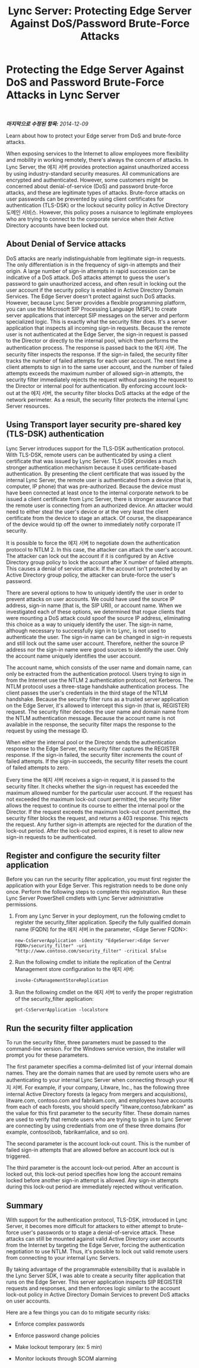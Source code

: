 ﻿---
title: "Lync Server: Protecting Edge Server Against DoS/Password Brute-Force Attacks"
TOCTitle: Protecting the Edge Server Against DoS and Password Brute-Force Attacks in Lync Server
ms:assetid: a2aff6d2-8e3e-4c25-9dbd-07b535e90b73
ms:mtpsurl: https://technet.microsoft.com/ko-kr/library/Dn879446(v=OCS.15)
ms:contentKeyID: 63845451
ms.date: 08/24/2015
mtps_version: v=OCS.15
ms.translationtype: HT
---

# Protecting the Edge Server Against DoS and Password Brute-Force Attacks in Lync Server

 

_**마지막으로 수정된 항목:** 2014-12-09_

Learn about how to protect your Edge server from DoS and brute-force attacks.

When exposing services to the Internet to allow employees more flexibility and mobility in working remotely, there's always the concern of attacks. In Lync Server, the 에지 서버 provides protection against unauthorized access by using industry-standard security measures. All communications are encrypted and authenticated. However, some customers might be concerned about denial-of-service (DoS) and password brute-force attacks, and these are legitimate types of attacks. Brute-force attacks on user passwords can be prevented by using client certificates for authentication (TLS-DSK) or the lockout security policy in Active Directory 도메인 서비스. However, this policy poses a nuisance to legitimate employees who are trying to connect to the corporate service when their Active Directory accounts have been locked out.

## About Denial of Service attacks

DoS attacks are nearly indistinguishable from legitimate sign-in requests. The only differentiation is in the frequency of sign-in attempts and their origin. A large number of sign-in attempts in rapid succession can be indicative of a DoS attack. DoS attacks attempt to guess the user's password to gain unauthorized access, and often result in locking out the user account if the security policy is enabled in Active Directory Domain Services. The Edge Server doesn't protect against such DoS attacks. However, because Lync Server provides a flexible programming platform, you can use the Microsoft SIP Processing Language (MSPL) to create server applications that intercept SIP messages on the server and perform specialized logic. This is exactly what the security filter does. It's a server application that inspects all incoming sign-in requests. Because the remote user is not authenticated at the Edge Server, the sign-in request is passed to the Director or directly to the internal pool, which then performs the authentication process. The response is passed back to the 에지 서버. The security filter inspects the response. If the sign-in failed, the security filter tracks the number of failed attempts for each user account. The next time a client attempts to sign in to the same user account, and the number of failed attempts exceeds the maximum number of allowed sign-in attempts, the security filter immediately rejects the request without passing the request to the Director or internal pool for authentication. By enforcing account lock-out at the 에지 서버, the security filter blocks DoS attacks at the edge of the network perimeter. As a result, the security filter protects the internal Lync Server resources.

## Using Transport layer security pre-shared key (TLS-DSK) authentication

Lync Server introduces support for the TLS-DSK authentication protocol. With TLS-DSK, remote users can be authenticated by using a client certificate that was issued by Lync Server. TLS-DSK provides a much stronger authentication mechanism because it uses certificate-based authentication. By presenting the client certificate that was issued by the internal Lync Server, the remote user is authenticated from a device (that is, computer, IP phone) that was pre-authorized. Because the device must have been connected at least once to the internal corporate network to be issued a client certificate from Lync Server, there is stronger assurance that the remote user is connecting from an authorized device. An attacker would need to either steal the user's device or at the very least the client certificate from the device to stage an attack. Of course, the disappearance of the device would tip off the owner to immediately notify corporate IT security.

It is possible to force the 에지 서버 to negotiate down the authentication protocol to NTLM 2. In this case, the attacker can attack the user's account. The attacker can lock out the account if it is configured by an Active Directory group policy to lock the account after X number of failed attempts. This causes a denial of service attack. If the account isn't protected by an Active Directory group policy, the attacker can brute-force the user's password.

There are several options to how to uniquely identify the user in order to prevent attacks on user accounts. We could have used the source IP address, sign-in name (that is, the SIP URI), or account name. When we investigated each of these options, we determined that rogue clients that were mounting a DoS attack could spoof the source IP address, eliminating this choice as a way to uniquely identify the user. The sign-in name, although necessary to successfully sign in to Lync, is not used to authenticate the user. The sign-in name can be changed in sign-in requests and still lock out the same user account. Therefore, neither the source IP address nor the sign-in name were good sources to identify the user. Only the account name uniquely identifies the user account.

The account name, which consists of the user name and domain name, can only be extracted from the authentication protocol. Users trying to sign in from the Internet use the NTLM 2 authentication protocol, not Kerberos. The NTLM protocol uses a three-stage handshake authentication process. The client passes the user's credentials in the third stage of the NTLM handshake. Because the security filter runs as a trusted server application on the Edge Server, it's allowed to intercept this sign-in (that is, REGISTER) request. The security filter decodes the user name and domain name from the NTLM authentication message. Because the account name is not available in the response, the security filter maps the response to the request by using the message ID.

When either the internal pool or the Director sends the authentication response to the Edge Server, the security filter captures the REGISTER response. If the sign-in failed, the security filter increments the count of failed attempts. If the sign-in succeeds, the security filter resets the count of failed attempts to zero.

Every time the 에지 서버 receives a sign-in request, it is passed to the security filter. It checks whether the sign-in request has exceeded the maximum allowed number for the particular user account. If the request has not exceeded the maximum lock-out count permitted, the security filter allows the request to continue its course to either the internal pool or the Director. If the request exceeds the maximum lock-out count permitted, the security filter blocks the request, and returns a 403 response. This rejects the request. Any further sign-in attempts are rejected for the duration of the lock-out period. After the lock-out period expires, it is reset to allow new sign-in requests to be authenticated.

## Register and configure the security filter application

Before you can run the security filter application, you must first register the application with your Edge Server. This registration needs to be done only once. Perform the following steps to complete this registration. Run these Lync Server PowerShell cmdlets with Lync Server administrative permissions.

1.  From any Lync Server in your deployment, run the following cmdlet to register the security\_filter application. Specify the fully qualified domain name (FQDN) for the 에지 서버 in the parameter, \<Edge Server FQDN\>:
    
        new-CsServerApplication -identity "EdgeServer:<Edge Server FQDN>/security_filter" -uri "http://www.contoso.com/security_filter" -critical $false

2.  Run the following cmdlet to initiate the replication of the Central Management store configuration to the 에지 서버:
    
        invoke-CsManagementStoreReplication

3.  Run the following cmdlet on the 에지 서버 to verify the proper registration of the security\_filter application:
    
        get-CsServerApplication -localstore


## Run the security filter application

To run the security filter, three parameters must be passed to the command-line version. For the Windows service version, the installer will prompt you for these parameters.

The first parameter specifies a comma-delimited list of your internal domain names. They are the domain names that are used by remote users who are authenticating to your internal Lync Server when connecting through your 에지 서버. For example, if your company, Litware, Inc., has the following three internal Active Directory forests (a legacy from mergers and acquisitions), litware.com, contoso.com and fabrikam.com, and employees have accounts from each of each forests, you should specify "litware,contoso,fabrikam" as the value for this first parameter to the security filter. These domain names are used to verify that remote users who are trying to sign in to Lync Server are connecting by using credentials from one of these three domains (for example, contoso\\bob, fabrikam\\alice, and so on).

The second parameter is the account lock-out count. This is the number of failed sign-in attempts that are allowed before an account lock out is triggered.

The third parameter is the account lock-out period. After an account is locked out, this lock-out period specifies how long the account remains locked before another sign-in attempt is allowed. Any sign-in attempts during this lock-out period are immediately rejected without verification.

## Summary

With support for the authentication protocol, TLS-DSK, introduced in Lync Server, it becomes more difficult for attackers to either attempt to brute-force user's passwords or to stage a denial-of-service attack. These attacks can still be mounted against valid Active Directory user accounts from the Internet by targeting the Edge Server, forcing the authentication negotiation to use NTLM. Thus, it's possible to lock out valid remote users from connecting to your internal Lync Servers.

By taking advantage of the programmable extensibility that is available in the Lync Server SDK, I was able to create a security filter application that runs on the Edge Server. This server application inspects SIP REGISTER requests and responses, and then enforces logic similar to the account lock-out policy in Active Directory Domain Services to prevent DoS attacks on user accounts.

Here are a few things you can do to mitigate security risks:

  - Enforce complex passwords

  - Enforce password change policies

  - Make lockout temporary (ex: 5 min)

  - Monitor lockouts through SCOM alarming

